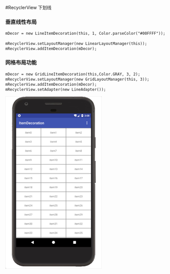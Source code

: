 #RecyclerView 下划线
### 垂直线性布局

```
mDecor = new LineItemDecoration(this, 1, Color.parseColor("#00FFFF"));

mRecyclerView.setLayoutManager(new LinearLayoutManager(this));
mRecyclerView.addItemDecoration(mDecor);
```
### 网格布局功能
```
mDecor = new GridLineItemDecoration(this,Color.GRAY, 3, 2);
mRecyclerView.setLayoutManager(new GridLayoutManager(this, 3));
mRecyclerView.addItemDecoration(mDecor);
mRecyclerView.setAdapter(new LineAdapter());
```
<div><img src='https://github.com/YaYaG/ItemDecoration/blob/yayaG/imgs/grid.jpg' width="300px" style='border: #f1f1f1 solid 1px'/></div>

